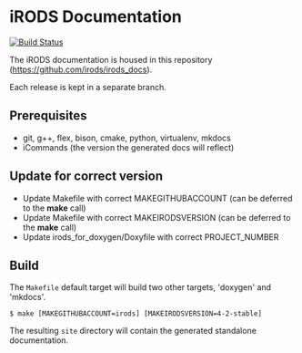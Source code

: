 iRODS Documentation
===================

[![Build Status](https://travis-ci.org/irods/irods_docs.svg?branch=master)](https://travis-ci.org/irods/irods_docs)

The iRODS documentation is housed in this repository (https://github.com/irods/irods_docs).

Each release is kept in a separate branch.

Prerequisites
-------------

- git, g++, flex, bison, cmake, python, virtualenv, mkdocs
- iCommands (the version the generated docs will reflect)

Update for correct version
--------------------------

- Update Makefile with correct MAKEGITHUBACCOUNT (can be deferred to the **make** call)
- Update Makefile with correct MAKEIRODSVERSION  (can be deferred to the **make** call)
- Update irods_for_doxygen/Doxyfile with correct PROJECT_NUMBER

Build
-----

The `Makefile` default target will build two other targets, 'doxygen' and 'mkdocs'.

```
$ make [MAKEGITHUBACCOUNT=irods] [MAKEIRODSVERSION=4-2-stable]
```

The resulting `site` directory will contain the generated standalone documentation.


